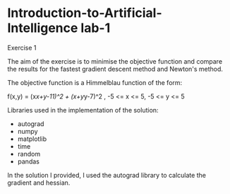 # Introduction-to-Artificial-Intelligence lab-1

Exercise 1

The aim of the exercise is to minimise the objective function and compare the results for the fastest gradient descent method and Newton's method.

The objective function is a Himmelblau function of the form:

f(x,y) = (x*x+y-11)^2 + (x+y*y-7)^2 , -5 <= x <= 5, -5 <= y <= 5

Libraries used in the implementation of the solution:

- autograd
- numpy
- matplotlib
- time
- random
- pandas

In the solution I provided, I used the autograd library to calculate the gradient and hessian.
